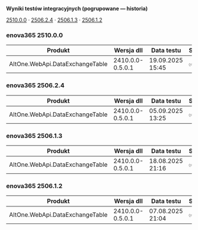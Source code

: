 **Wyniki testów integracyjnych (pogrupowane — historia)**

[2510.0.0](#enova365-251000) · [2506.2.4](#enova365-250624) · [2506.1.3](#enova365-250613) · [2506.1.2](#enova365-250612)

### enova365 2510.0.0

| Produkt                         | Wersja dll       | Data testu       | Status |
|---------------------------------|------------------|------------------|--------|
| AltOne.WebApi.DataExchangeTable | 2410.0.0-0.5.0.1 | 19.09.2025 15:45 | ✅      |

### enova365 2506.2.4

| Produkt                         | Wersja dll       | Data testu       | Status |
|---------------------------------|------------------|------------------|--------|
| AltOne.WebApi.DataExchangeTable | 2410.0.0-0.5.0.1 | 05.09.2025 13:25 | ✅      |

### enova365 2506.1.3

| Produkt                         | Wersja dll       | Data testu       | Status |
|---------------------------------|------------------|------------------|--------|
| AltOne.WebApi.DataExchangeTable | 2410.0.0-0.5.0.1 | 18.08.2025 21:16 | ✅      |

### enova365 2506.1.2

| Produkt                         | Wersja dll       | Data testu       | Status |
|---------------------------------|------------------|------------------|--------|
| AltOne.WebApi.DataExchangeTable | 2410.0.0-0.5.0.1 | 07.08.2025 21:04 | ✅      |

